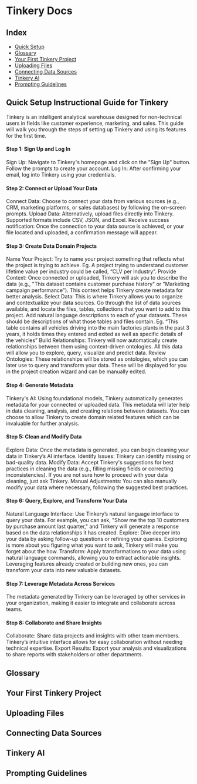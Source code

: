 # Tinkery Docs

## Index

* [Quick Setup](#quicksetup.md)
* [Glossary](#Glossary)
* [Your First Tinkery Project](#YourFirstTinkeryProject)
* [Uploading Files](#UploadingFiles)
* [Connecting Data Sources](#ConnectingDataSources)
* [Tinkery AI](#TinkeryAI)
* [Prompting Guidelines](#PromptingGuidelines)

## Quick Setup Instructional Guide for Tinkery

Tinkery is an intelligent analytical warehouse designed for non-technical users in fields like customer experience, marketing, and sales. This guide will walk you through the steps of setting up Tinkery and using its features for the first time.

#### Step 1: Sign Up and Log In
Sign Up: Navigate to Tinkery's homepage and click on the "Sign Up" button. Follow the prompts to create your account.
Log In: After confirming your email, log into Tinkery using your credentials.

#### Step 2: Connect or Upload Your Data
Connect Data: Choose to connect your data from various sources (e.g., CRM, marketing platforms, or sales databases) by following the on-screen prompts.
Upload Data: Alternatively, upload files directly into Tinkery. Supported formats include CSV, JSON, and Excel.
Receive success notification: Once the connection to your data source is achieved, or your file located and uploaded, a confirmation message will appear.

#### Step 3: Create Data Domain Projects
Name Your Project: Try to name your project something that reflects what the project is trying to achieve.
Eg. A project trying to understand customer lifetime value per industry could be called, “CLV per Industry”.
Provide Context: Once connected or uploaded, Tinkery will ask you to describe the data (e.g., "This dataset contains customer purchase history" or "Marketing campaign performance"). This context helps Tinkery create metadata for better analysis.
Select Data: This is where Tinkery allows you to organize and contextualize your data sources. Go through the list of data sources available, and locate the files, tables, collections that you want to add to this project. Add natural language descriptions to each of your datasets. These should be descriptions of what those tables and files contain.
Eg. “This table contains all vehicles driving into the main factories plants in the past 3 years, it holds times they entered and exited as well as specific details of the vehicles”
Build Relationships: Tinkery will now automatically create relationships between them using context-driven ontologies. All this data will allow you to explore, query, visualize and predict data.
Review Ontologies: These relationships will be stored as ontologies, which you can later use to query and transform your data. These will be displayed for you in the project creation wizard and can be manually edited.

#### Step 4: Generate Metadata
Tinkery's AI: Using foundational models, Tinkery automatically generates metadata for your connected or uploaded data. This metadata will later help in data cleaning, analysis, and creating relations between datasets. You can choose to allow Tinkery to create domain related features which can be invaluable for further analysis.

#### Step 5: Clean and Modify Data
Explore Data: Once the metadata is generated, you can begin cleaning your data in Tinkery’s AI interface.
Identify Issues: Tinkery can identify missing or bad-quality data.
Modify Data: Accept Tinkery's suggestions for best practices in cleaning the data (e.g., filling missing fields or correcting inconsistencies). If you are not sure how to proceed with your data cleaning, just ask Tinkery.
Manual Adjustments: You can also manually modify your data where necessary, following the suggested best practices.

#### Step 6: Query, Explore, and Transform Your Data
Natural Language Interface: Use Tinkery’s natural language interface to query your data. For example, you can ask, "Show me the top 10 customers by purchase amount last quarter," and Tinkery will generate a response based on the data relationships it has created.
Explore: Dive deeper into your data by asking follow-up questions or refining your queries. Exploring is more about you figuring what you want to ask, Tinkery will make you forget about the how.
Transform: Apply transformations to your data using natural language commands, allowing you to extract actionable insights. Leveraging features already created or building new ones, you can transform your data into new valuable datasets.

#### Step 7: Leverage Metadata Across Services
The metadata generated by Tinkery can be leveraged by other services in your organization, making it easier to integrate and collaborate across teams.

#### Step 8: Collaborate and Share Insights
Collaborate: Share data projects and insights with other team members. Tinkery’s intuitive interface allows for easy collaboration without needing technical expertise.
Export Results: Export your analysis and visualizations to share reports with stakeholders or other departments.


## Glossary

## Your First Tinkery Project

## Uploading Files

## Connecting Data Sources

## Tinkery AI

## Prompting Guidelines
